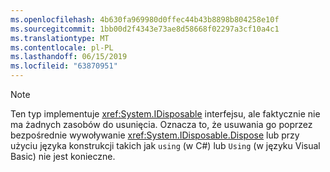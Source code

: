 ```yaml
---
ms.openlocfilehash: 4b630fa969980d0ffec44b43b8898b804258e10f
ms.sourcegitcommit: 1bb00d2f4343e73ae8d58668f02297a3cf10a4c1
ms.translationtype: MT
ms.contentlocale: pl-PL
ms.lasthandoff: 06/15/2019
ms.locfileid: "63870951"
---
```

> [!NOTE]
> Ten typ implementuje <xref:System.IDisposable> interfejsu, ale faktycznie nie ma żadnych zasobów do usunięcia. Oznacza to, że usuwania go poprzez bezpośrednie wywoływanie <xref:System.IDisposable.Dispose> lub przy użyciu języka konstrukcji takich jak `using` (w C#) lub `Using` (w języku Visual Basic) nie jest konieczne.
